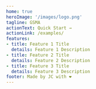 ```yaml
---
home: true
heroImage: '/images/logo.png'
tagline: GSMA
actionText: Quick Start →
actionLink: /examples/
features:
- title: Feature 1 Title
  details: Feature 1 Description
- title: Feature 2 Title
  details: Feature 2 Description
- title: Feature 3 Title
  details: Feature 3 Description
footer: Made by JC with ❤️
---
```

